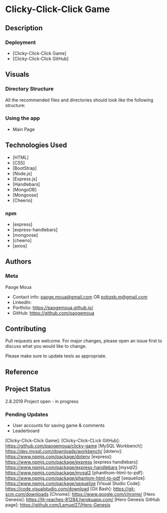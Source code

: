 # Clicky-Click-Click Game

## Description

### Deployment
* [Clicky-Click-Click Game]
* [Clicky-Click-Click GitHub]

## Visuals
<!-- ![Home](./public/images/...) -->

### Directory Structure
All the recommended files and directories should look like the following structure:

<!-- ![Directory Structure](./public/images/...) -->

### Using the app
* Main Page
<!-- * ![Main Page](./public/images/...) -->

## Technologies Used
* [HTML]
* [CSS]
* [BootStrap]
* [Node.js]
* [Express.js]
* [Handlebars]
* [MongoDB]
* [Mongoose]
* [Cheerio]

### npm
* [express]
* [express-handlebars]
* [mongoose]
* [cheerio]
* [axios]

## Authors
### Meta
Paoge Moua
* Contact info: paoge.moua@gmail.com OR pobzeb.m@gmail.com
* LinkedIn: 
* Portfolio: https://paogemoua.github.io/
* GitHub: https://github.com/paogemoua

## Contributing
Pull requests are welcome. For major changes, please open an issue first to discuss what you would like to change.

Please make sure to update tests as appropriate.

## Reference

## Project Status
2.8.2019 Project open - in progress

### Pending Updates
* User accounts for saving game & comments
* Leaderboard

<!-- Linked -->
[Clicky-Click-Click Game]: 
[Clicky-Click-CLick GitHub]: https://github.com/paogemoua/clicky-game
[MySQL Workbench]: https://dev.mysql.com/downloads/workbench/
[dotenv]: https://www.npmjs.com/package/dotenv
[express]: https://www.npmjs.com/package/express
[express handlebars]: https://www.npmjs.com/package/express-handlebars
[mysql2]: https://www.npmjs.com/package/mysql2
[phanthom-html-to-pdf]: https://www.npmjs.com/package/phantom-html-to-pdf
[sequelize]: https://www.npmjs.com/package/sequelize
[Visual Studio Code]: https://code.visualstudio.com/download
[Git Bash]: https://git-scm.com/downloads
[Chrome]: https://www.google.com/chrome/
[Hero Genesis]: https://lit-reaches-81284.herokuapp.com/
[Hero Genesis GitHub page]: https://github.com/Lamuel27/Hero-Genesis